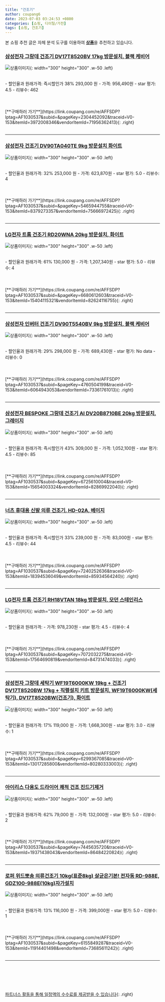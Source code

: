 ```yaml
---
title: "건조기"
author: coupang6
date: 2023-07-03 03:24:53 +0800
categories: [쇼핑, 디이털/가전]
tags: [쇼핑, 건조기]
---
```


본 쇼핑 추천 글은 자체 분석 도구를 이용하여 [**상품**](https://link.coupang.com/a/bao1ui)을 추천하고 있습니다.

### [삼성전자 그랑데 건조기 DV17T8520BV 17kg 방문설치, 블랙 케비어](https://link.coupang.com/re/AFFSDP?lptag=AF1030537&subid=&pageKey=2304452092&traceid=V0-153&itemId=3972008346&vendorItemId=71956362413)

![상품이미지](https://thumbnail6.coupangcdn.com/thumbnails/remote/230x230ex/image/retail/images/702929004400138-47a466f8-9869-4c0f-a7d4-6087c2f6c0f8.jpg){: width="300" height="300" .w-50 .left}


<br>
- 할인율과 원래가격: 즉시할인가 38%  293,000   원
- 가격: 956,490원
- star 평가: 4.5
- 리뷰수: 462
<br>
<br>
<br>
<br>
[**구매하러 가기**](https://link.coupang.com/re/AFFSDP?lptag=AF1030537&subid=&pageKey=2304452092&traceid=V0-153&itemId=3972008346&vendorItemId=71956362413){: .right}
<br>
<br>

---

### [삼성전자 건조기 DV90TA040TE 9kg 방문설치 화이트](https://link.coupang.com/re/AFFSDP?lptag=AF1030537&subid=&pageKey=5465944755&traceid=V0-153&itemId=8379273357&vendorItemId=75666972425)

![상품이미지](https://thumbnail7.coupangcdn.com/thumbnails/remote/230x230ex/image/retail/images/1315978769845560-3e95da97-4b38-4b69-9bdf-d01fe6a47d9d.jpg){: width="300" height="300" .w-50 .left}


<br>
- 할인율과 원래가격: 32%  253,000   원
- 가격: 623,870원
- star 평가: 5.0
- 리뷰수: 4
<br>
<br>
<br>
<br>
[**구매하러 가기**](https://link.coupang.com/re/AFFSDP?lptag=AF1030537&subid=&pageKey=5465944755&traceid=V0-153&itemId=8379273357&vendorItemId=75666972425){: .right}
<br>
<br>

---

### [LG전자 트롬 건조기 RD20WNA 20kg 방문설치, 화이트](https://link.coupang.com/re/AFFSDP?lptag=AF1030537&subid=&pageKey=6680612603&traceid=V0-153&itemId=15404115321&vendorItemId=82624116755)

![상품이미지](https://thumbnail8.coupangcdn.com/thumbnails/remote/230x230ex/image/retail/images/3746213532100201-3de99b9b-0501-4be7-b3fe-a6d5c7660d4e.jpg){: width="300" height="300" .w-50 .left}


<br>
- 할인율과 원래가격: 61%  130,000   원
- 가격: 1,207,340원
- star 평가: 5.0
- 리뷰수: 4
<br>
<br>
<br>
<br>
[**구매하러 가기**](https://link.coupang.com/re/AFFSDP?lptag=AF1030537&subid=&pageKey=6680612603&traceid=V0-153&itemId=15404115321&vendorItemId=82624116755){: .right}
<br>
<br>

---

### [삼성전자 인버터 건조기 DV90T5540BV 9kg 방문설치, 블랙 케비어](https://link.coupang.com/re/AFFSDP?lptag=AF1030537&subid=&pageKey=4760504199&traceid=V0-153&itemId=6064943053&vendorItemId=73361761013)

![상품이미지](https://thumbnail8.coupangcdn.com/thumbnails/remote/230x230ex/image/retail/images/1754227794364389-27f7f998-4dd4-4bc7-a601-dba6b7c0de07.jpg){: width="300" height="300" .w-50 .left}


<br>
- 할인율과 원래가격: 29%  298,000   원
- 가격: 689,430원
- star 평가: No data
- 리뷰수: 0
<br>
<br>
<br>
<br>
[**구매하러 가기**](https://link.coupang.com/re/AFFSDP?lptag=AF1030537&subid=&pageKey=4760504199&traceid=V0-153&itemId=6064943053&vendorItemId=73361761013){: .right}
<br>
<br>

---

### [삼성전자 BESPOKE 그랑데 건조기 AI DV20B8710BE 20kg 방문설치, 그레이지](https://link.coupang.com/re/AFFSDP?lptag=AF1030537&subid=&pageKey=6725610004&traceid=V0-153&itemId=15654003324&vendorItemId=82869922040)

![상품이미지](https://thumbnail8.coupangcdn.com/thumbnails/remote/230x230ex/image/rs_quotation_api/b38ww2fu/3390c9dce0354d148192f22658d98e39.jpg){: width="300" height="300" .w-50 .left}


<br>
- 할인율과 원래가격: 즉시할인가 43%  309,000   원
- 가격: 1,052,100원
- star 평가: 4.5
- 리뷰수: 85
<br>
<br>
<br>
<br>
[**구매하러 가기**](https://link.coupang.com/re/AFFSDP?lptag=AF1030537&subid=&pageKey=6725610004&traceid=V0-153&itemId=15654003324&vendorItemId=82869922040){: .right}
<br>
<br>

---

### [너츠 휴대용 신발 의류 건조기, HD-02A, 베이지](https://link.coupang.com/re/AFFSDP?lptag=AF1030537&subid=&pageKey=7240252636&traceid=V0-153&itemId=18394536049&vendorItemId=85934564240)

![상품이미지](https://thumbnail10.coupangcdn.com/thumbnails/remote/230x230ex/image/retail/images/2023/05/11/10/5/f6de012a-7983-4735-8199-11eda51c24a1.jpg){: width="300" height="300" .w-50 .left}


<br>
- 할인율과 원래가격: 즉시할인가 33%  239,000   원
- 가격: 83,000원
- star 평가: 4.5
- 리뷰수: 44
<br>
<br>
<br>
<br>
[**구매하러 가기**](https://link.coupang.com/re/AFFSDP?lptag=AF1030537&subid=&pageKey=7240252636&traceid=V0-153&itemId=18394536049&vendorItemId=85934564240){: .right}
<br>
<br>

---

### [LG전자 트롬 건조기 RH18VTAN 18kg 방문설치, 모던 스테인리스](https://link.coupang.com/re/AFFSDP?lptag=AF1030537&subid=&pageKey=7072032275&traceid=V0-153&itemId=17564690819&vendorItemId=84731474033)

![상품이미지](https://thumbnail9.coupangcdn.com/thumbnails/remote/230x230ex/image/retail/images/2023/01/17/11/8/a785b88c-ed22-4e95-bef6-052058513c94.jpg){: width="300" height="300" .w-50 .left}


<br>
- 할인율과 원래가격: 
- 가격: 978,230원
- star 평가: 4.5
- 리뷰수: 4
<br>
<br>
<br>
<br>
[**구매하러 가기**](https://link.coupang.com/re/AFFSDP?lptag=AF1030537&subid=&pageKey=7072032275&traceid=V0-153&itemId=17564690819&vendorItemId=84731474033){: .right}
<br>
<br>

---

### [삼성전자 그랑데 세탁기 WF19T6000KW 19kg + 건조기 DV17T8520BW 17kg + 직렬설치 키트 방문설치, WF19T6000KW(세탁기), DV17T8520BW(건조기), 화이트](https://link.coupang.com/re/AFFSDP?lptag=AF1030537&subid=&pageKey=6299367085&traceid=V0-153&itemId=13017285800&vendorItemId=80280333003)

![상품이미지](https://thumbnail9.coupangcdn.com/thumbnails/remote/230x230ex/image/retail/images/2441661629776704-ffa7c4a7-49e2-4f98-9f69-3a9e86c16714.jpg){: width="300" height="300" .w-50 .left}


<br>
- 할인율과 원래가격: 17%  119,000   원
- 가격: 1,668,300원
- star 평가: 3.0
- 리뷰수: 1
<br>
<br>
<br>
<br>
[**구매하러 가기**](https://link.coupang.com/re/AFFSDP?lptag=AF1030537&subid=&pageKey=6299367085&traceid=V0-153&itemId=13017285800&vendorItemId=80280333003){: .right}
<br>
<br>

---

### [아이리스 다용도 드라이어 쾌적 건조 진드기제거](https://link.coupang.com/re/AFFSDP?lptag=AF1030537&subid=&pageKey=7445635720&traceid=V0-153&itemId=19371438043&vendorItemId=86484220824)

![상품이미지](https://thumbnail7.coupangcdn.com/thumbnails/remote/230x230ex/image/vendor_inventory/6cc1/9056f568c17de1cc73ddfd0da0e64042bd4c55d287169f6e4bacd61414b5.jpg){: width="300" height="300" .w-50 .left}


<br>
- 할인율과 원래가격: 62%  79,000   원
- 가격: 132,000원
- star 평가: 5.0
- 리뷰수: 2
<br>
<br>
<br>
<br>
[**구매하러 가기**](https://link.coupang.com/re/AFFSDP?lptag=AF1030537&subid=&pageKey=7445635720&traceid=V0-153&itemId=19371438043&vendorItemId=86484220824){: .right}
<br>
<br>

---

### [로퍼 위드뽀송 의류건조기 10kg(표준8kg) 살균은기본! 전자동 RD-988E, GDZ100-988E(10kg)자가설치](https://link.coupang.com/re/AFFSDP?lptag=AF1030537&subid=&pageKey=6155849287&traceid=V0-153&itemId=11914401498&vendorItemId=73685611242)

![상품이미지](https://thumbnail7.coupangcdn.com/thumbnails/remote/230x230ex/image/vendor_inventory/2e44/5cdc319235aa0c57c46b2841dbcb8b2eab98338d3c9220ded3cd91e15a77.jpg){: width="300" height="300" .w-50 .left}


<br>
- 할인율과 원래가격: 13%  116,000   원
- 가격: 399,000원
- star 평가: 5.0
- 리뷰수: 1
<br>
<br>
<br>
<br>
[**구매하러 가기**](https://link.coupang.com/re/AFFSDP?lptag=AF1030537&subid=&pageKey=6155849287&traceid=V0-153&itemId=11914401498&vendorItemId=73685611242){: .right}
<br>
<br>

---
<br><br><br><br><br> [파트너스 활동을 통해 일정액의 수수료를 제공받을 수 있습니다](https://link.coupang.com/a/bao1ui){: .right}